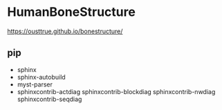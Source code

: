 # HumanBoneStructure

<https://ousttrue.github.io/bonestructure/>

## pip

* sphinx
* sphinx-autobuild
* myst-parser
* sphinxcontrib-actdiag sphinxcontrib-blockdiag sphinxcontrib-nwdiag sphinxcontrib-seqdiag
